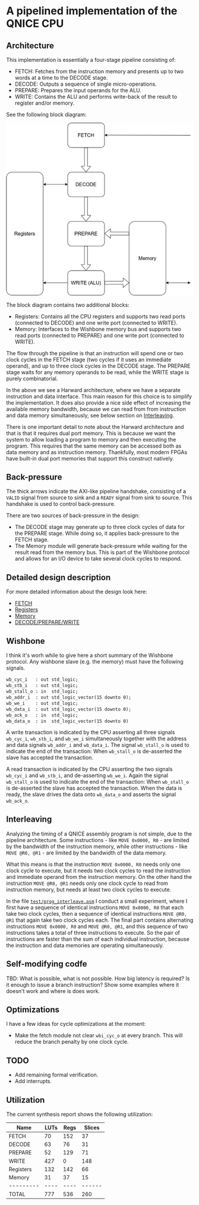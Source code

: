 # A pipelined implementation of the QNICE CPU

## Architecture
This implementation is essentially a four-stage pipeline consisting of:

* FETCH: Fetches from the instruction memory and presents up to two words at a
  time to the DECODE stage.
* DECODE: Outputs a sequence of single micro-operations.
* PREPARE: Prepares the input operands for the ALU.
* WRITE: Contains the ALU and performs write-back of the result to register and/or memory.

See the following block diagram:

![Block Diagram](cpu.png)

The block diagram contains two additional blocks:
* Registers: Contains all the CPU registers and supports two read ports
  (connected to DECODE) and one write port (connected to WRITE).
* Memory: Interfaces to the Wishbone memory bus and supports two read ports
  (connected to PREPARE) and one write port (connected to WRITE).

The flow through the pipeline is that an instruction will spend one or two
clock cycles in the FETCH stage (two cycles if it uses an immediate operand),
and up to three clock cycles in the DECODE stage. The PREPARE stage waits for
any memory operands to be read, while the WRITE stage is purely combinatorial.

In the above we see a Harward architecture, where we have a separate
instruction and data interface. This main reason for this choice is to simplify
the implementation. It does also provide a nice side effect of increasing the
available memory bandwidth, because we can read from from instruction and data
memory simultaneously, see below section on [Interleaving](#Interleaving).

There is one important detail to note about the Harward architecture and that
is that it requires dual port memory. This is because we want the system to
allow loading a program to memory and then executing the program. This requires
that the same memory can be accessed both as data memory and as instruction
memory.  Thankfully, most modern FPGAs have built-in dual port memories that
support this construct natively.


## Back-pressure
The thick arrows indicate the AXI-like pipeline handshake, consisting of a
`VALID` signal from source to sink and a `READY` signal from sink to source.
This handshake is used to control back-pressure.

There are two sources of back-pressure in the design:
* The DECODE stage may generate up to three clock cycles of data for the
  PREPARE stage. While doing so, it applies back-pressure to the FETCH stage.
* The Memory module will generate back-pressure while waiting for the result
  read from the memory bus. This is part of the Wishbone protocol and allows
  for an I/O device to take several clock cycles to respond.


## Detailed design description
For more detailed information about the design look here:
* [FETCH](../src/fetch/README.md)
* [Registers](../src/registers/README.md)
* [Memory](../src/memory/README.md)
* [DECODE/PREPARE/WRITE](../src/cpu_main/README.md)


## Wishbone
I think it's worh while to give here a short summary of the Wishbone protocol.
Any wishbone slave (e.g. the memory) must have the following signals.
```
wb_cyc_i   : out std_logic;
wb_stb_i   : out std_logic;
wb_stall_o : in  std_logic;
wb_addr_i  : out std_logic_vector(15 downto 0);
wb_we_i    : out std_logic;
wb_data_i  : out std_logic_vector(15 downto 0);
wb_ack_o   : in  std_logic;
wb_data_o  : in  std_logic_vector(15 downto 0)
```

A write transaction is indicated by the CPU asserting all three signals
`wb_cyc_i`, `wb_stb_i`, and `wb_we_i` simultaneously together with the address
and data signals `wb_addr_i` and `wb_data_i`. The signal `wb_stall_o` is used
to indicate the end of the transaction: When `wb_stall_o` is de-asserted the
slave has accepted the transaction.

A read transaction is indicated by the CPU asserting the two signals `wb_cyc_i`
and `wb_stb_i`, and de-asserting `wb_we_i`. Again the signal `wb_stall_o` is
used to indicate the end of the transaction: When `wb_stall_o` is de-asserted
the slave has accepted the transaction.  When the data is ready, the slave
drives the data onto `wb_data_o` and asserts the signal `wb_ack_o`.


## Interleaving
Analyzing the timing of a QNICE assembly program is not simple, due to the
pipeline architecture. Some instructions - like `MOVE 0x0000, R0` - are limited
by the bandwidth of the instruction memory, while other instructions - like
`MOVE @R0, @R1` - are limited by the bandwidth of the data memory.

What this means is that the instruction `MOVE 0x0000, R0` needs only one clock
cycle to execute, but it needs two clock cycles to read the instruction and
immediate operand from the instruction memory. On the other hand the
instruction `MOVE @R0, @R1` needs only one clock cycle to read from instruction
memory, but needs at least two clock cycles to execute.

In the file [`test/prog_interleave.asm`](../test/prog_interleave.asm) I conduct a
small experiment, where I first have a sequence of identical instructions `MOVE
0x0000, R0` that each take two clock cycles, then a sequence of identical
instructions `MOVE @R0, @R1` that again take two clock cycles each. The final
part contains alternating instructions `MOVE 0x0000, R0` and `MOVE @R0, @R1`,
and this sequence of two instructions takes a total of three instructions to
execute. So the pair of instructions are faster than the sum of each individual
instruction, because the instruction and data memories are operating
simultaneously.

## Self-modifying codfe
TBD: What is possible, what is not possible. How big latency is required? Is it
enough to issue a branch instruction? Show some examples where it doesn't work
and where is does work.


## Optimizations
I have a few ideas for cycle optimizations at the moment:
* Make the fetch module not clear `wbi_cyc_o` at every branch. This will reduce
  the branch penalty by one clock cycle.


## TODO
* Add remaining formal verification.
* Add interrupts.


## Utilization

The current synthesis report shows the following utilization:

|   Name    | LUTs | Regs | Slices |
| --------- | ---- | ---- | ------ |
| FETCH     |   70 |  152 |    37  |
| DECODE    |   63 |   76 |    31  |
| PREPARE   |   52 |  129 |    71  |
| WRITE     |  427 |    0 |   148  |
| Registers |  132 |  142 |    66  |
| Memory    |   31 |   37 |    15  |
| --------- | ---- | ---- | ------ |
| TOTAL     |  777 |  536 |   260  |


